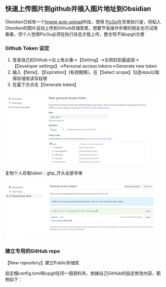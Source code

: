 ## 快速上传图片到github并插入图片地址到Obsidian

Obsidian已经有一个[Image auto upload](https://github.com/renmu123/obsidian-image-auto-upload-plugin)外挂，使用 [PicGo](https://github.com/Molunerfinn/PicGo)在背景执行是，将贴入Obsidian的图片自动上传到Github存储库里，想要节省操作步骤的朋友也可试用看看，但个人觉得PicGo必须在执行状态才能上传，整合性不如upgit方便

### Github Token 设定

1. 登录自己的Github->右上角头像->【Setting】->左侧拉到最底部->【Developer settings】→Personal access tokens→Generate new token
2. 输入【Note】、【Expiration】(有效期限)，在【Select scope】勾选repo以取得存储库读写权限
3. 在最下方点击【Generate token】

![upgit_20220725_1658733834.png](https://raw.githubusercontent.com/elfecho/upgit-pic/master/2022/07/upgit_20220725_1658733834.png)

复制个人存取token：ghp_开头全部字串

![upgit_20220725_1658733907.png](https://raw.githubusercontent.com/elfecho/upgit-pic/master/2022/07/upgit_20220725_1658733907.png)

### 建立专用的GitHub repo

【New repository】建立Public存储库

設定檔config.toml和upgit在同一個資料夾，依據自己GitHub的設定修改內容，範例如下：

